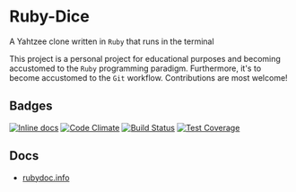 # Ruby-Dice
A Yahtzee clone written in `Ruby` that runs in the terminal

This project is a personal project for educational purposes and becoming accustomed to the `Ruby` programming paradigm. Furthermore, it's to become accustomed to the `Git` workflow. Contributions are most welcome!
## Badges
[![Inline docs](http://inch-ci.org/github/martimatix/Ruby-Dice.svg?branch=master)](http://inch-ci.org/github/martimatix/Ruby-Dice)
[![Code Climate](https://codeclimate.com/github/martimatix/Ruby-Dice/badges/gpa.svg)](https://codeclimate.com/github/martimatix/Ruby-Dice)
[![Build Status](https://travis-ci.org/martimatix/Ruby-Dice.svg)](https://travis-ci.org/martimatix/Ruby-Dice)
[![Test Coverage](https://codeclimate.com/github/martimatix/Ruby-Dice/badges/coverage.svg)](https://codeclimate.com/github/martimatix/Ruby-Dice)
## Docs
* [rubydoc.info](http://www.rubydoc.info/github/martimatix/Ruby-Dice/master)
